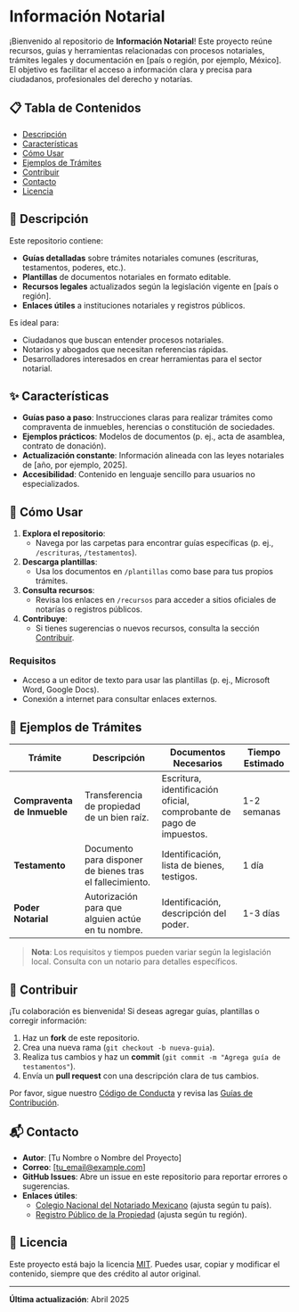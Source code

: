 # Información Notarial

¡Bienvenido al repositorio de **Información Notarial**! Este proyecto reúne recursos, guías y herramientas relacionadas con procesos notariales, trámites legales y documentación en [país o región, por ejemplo, México]. El objetivo es facilitar el acceso a información clara y precisa para ciudadanos, profesionales del derecho y notarías.

## 📋 Tabla de Contenidos
- [Descripción](#descripción)
- [Características](#características)
- [Cómo Usar](#cómo-usar)
- [Ejemplos de Trámites](#ejemplos-de-trámites)
- [Contribuir](#contribuir)
- [Contacto](#contacto)
- [Licencia](#licencia)

## 📖 Descripción
Este repositorio contiene:
- **Guías detalladas** sobre trámites notariales comunes (escrituras, testamentos, poderes, etc.).
- **Plantillas** de documentos notariales en formato editable.
- **Recursos legales** actualizados según la legislación vigente en [país o región].
- **Enlaces útiles** a instituciones notariales y registros públicos.

Es ideal para:
- Ciudadanos que buscan entender procesos notariales.
- Notarios y abogados que necesitan referencias rápidas.
- Desarrolladores interesados en crear herramientas para el sector notarial.

## ✨ Características
- **Guías paso a paso**: Instrucciones claras para realizar trámites como compraventa de inmuebles, herencias o constitución de sociedades.
- **Ejemplos prácticos**: Modelos de documentos (p. ej., acta de asamblea, contrato de donación).
- **Actualización constante**: Información alineada con las leyes notariales de [año, por ejemplo, 2025].
- **Accesibilidad**: Contenido en lenguaje sencillo para usuarios no especializados.

## 🚀 Cómo Usar
1. **Explora el repositorio**:
   - Navega por las carpetas para encontrar guías específicas (p. ej., `/escrituras`, `/testamentos`).
2. **Descarga plantillas**:
   - Usa los documentos en `/plantillas` como base para tus propios trámites.
3. **Consulta recursos**:
   - Revisa los enlaces en `/recursos` para acceder a sitios oficiales de notarías o registros públicos.
4. **Contribuye**:
   - Si tienes sugerencias o nuevos recursos, consulta la sección [Contribuir](#contribuir).

### Requisitos
- Acceso a un editor de texto para usar las plantillas (p. ej., Microsoft Word, Google Docs).
- Conexión a internet para consultar enlaces externos.

## 📝 Ejemplos de Trámites
| Trámite | Descripción | Documentos Necesarios | Tiempo Estimado |
|---------|-------------|----------------------|-----------------|
| **Compraventa de Inmueble** | Transferencia de propiedad de un bien raíz. | Escritura, identificación oficial, comprobante de pago de impuestos. | 1-2 semanas |
| **Testamento** | Documento para disponer de bienes tras el fallecimiento. | Identificación, lista de bienes, testigos. | 1 día |
| **Poder Notarial** | Autorización para que alguien actúe en tu nombre. | Identificación, descripción del poder. | 1-3 días |

> **Nota**: Los requisitos y tiempos pueden variar según la legislación local. Consulta con un notario para detalles específicos.

## 🤝 Contribuir
¡Tu colaboración es bienvenida! Si deseas agregar guías, plantillas o corregir información:
1. Haz un **fork** de este repositorio.
2. Crea una nueva rama (`git checkout -b nueva-guia`).
3. Realiza tus cambios y haz un **commit** (`git commit -m "Agrega guía de testamentos"`).
4. Envía un **pull request** con una descripción clara de tus cambios.

Por favor, sigue nuestro [Código de Conducta](CODE_OF_CONDUCT.md) y revisa las [Guías de Contribución](CONTRIBUTING.md).

## 📬 Contacto
- **Autor**: [Tu Nombre o Nombre del Proyecto]
- **Correo**: [tu_email@example.com]
- **GitHub Issues**: Abre un issue en este repositorio para reportar errores o sugerencias.
- **Enlaces útiles**:
  - [Colegio Nacional del Notariado Mexicano](https://www.notariadomexicano.org.mx/) (ajusta según tu país).
  - [Registro Público de la Propiedad](https://www.rpp.org.mx/) (ajusta según tu región).

## 📜 Licencia
Este proyecto está bajo la licencia [MIT](LICENSE). Puedes usar, copiar y modificar el contenido, siempre que des crédito al autor original.

---

**Última actualización**: Abril 2025